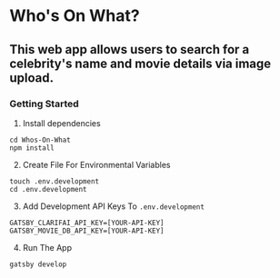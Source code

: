 # Who's On What?

## This web app allows users to search for a celebrity's name and movie details via image upload.

### Getting Started

1. Install dependencies
```
cd Whos-On-What
npm install
```
2. Create File For Environmental Variables
```
touch .env.development
cd .env.development
```
3. Add Development API Keys To `.env.development`
```
GATSBY_CLARIFAI_API_KEY=[YOUR-API-KEY]
GATSBY_MOVIE_DB_API_KEY=[YOUR-API-KEY]
```
4. Run The App
```
gatsby develop
```